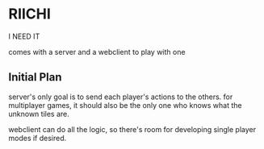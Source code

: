 # RIICHI
I NEED IT

comes with a server and a webclient to play with one

## Initial Plan

server's only goal is to send each player's actions to the others.
for multiplayer games, it should also be the only one who knows what the unknown tiles are.

webclient can do all the logic, so there's room for developing single player modes if desired.
